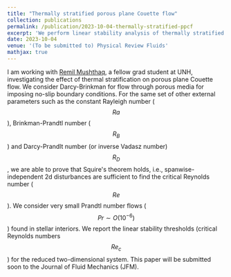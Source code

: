 ```yaml
---
title: "Thermally stratified porous plane Couette flow"
collection: publications
permalink: /publication/2023-10-04-thermally-stratified-ppcf
excerpt: 'We perform linear stability analysis of thermally stratified porous plane Couette flow.'
date: 2023-10-04
venue: '(To be submitted to) Physical Review Fluids'
mathjax: true
---
```

I am working with [Remil Mushthaq](https://scholar.google.com/citations?user=kdnfG-EAAAAJ&hl=en&oi=ao), a fellow grad student at UNH, investigating the effect of thermal stratification on porous plane Couette flow. We consider Darcy-Brinkman for flow through porous media for imposing no-slip boundary conditions. For the same set of other external parameters such as the constant Rayleigh number ($$Ra$$), Brinkman-Prandtl number ($$R_B$$) and Darcy-Prandlt number (or inverse Vadasz number) $$R_D$$, we are able to prove that Squire's theorem holds, i.e., spanwise-independent 2d disturbances are sufficient to find the critical Reynolds number ($$Re$$). We consider very small Prandtl number flows ($$Pr \sim O(10^{-6})$$) found in stellar interiors. We report the linear stability thresholds (critical Reynolds numbers $$Re_c$$) for the reduced two-dimensional system. This paper will be submitted soon to the Journal of Fluid Mechanics (JFM).
